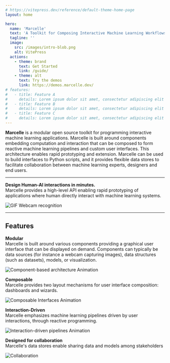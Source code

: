 ```yaml
---
# https://vitepress.dev/reference/default-theme-home-page
layout: home

hero:
  name: 'Marcelle'
  text: 'A Toolkit for Composing Interactive Machine Learning Workflows and Interfaces'
  tagline: ''
  image:
    src: /images/intro-blob.png
    alt: VitePress
  actions:
    - theme: brand
      text: Get Started
      link: /guide/
    - theme: alt
      text: Try the demos
      link: https://demos.marcelle.dev/
# features:
#   - title: Feature A
#     details: Lorem ipsum dolor sit amet, consectetur adipiscing elit
#   - title: Feature B
#     details: Lorem ipsum dolor sit amet, consectetur adipiscing elit
#   - title: Feature C
#     details: Lorem ipsum dolor sit amet, consectetur adipiscing elit
---
```


<div class="intro">

**Marcelle** is a modular open source toolkit for programming interactive machine learning applications. Marcelle is built around components embedding computation and interaction that can be composed to form reactive machine learning pipelines and custom user interfaces. This architecture enables rapid prototyping and extension. Marcelle can be used to build interfaces to Python scripts, and it provides flexible data stores to facilitate collaboration between machine learning experts, designers and end users.

</div>

---

<div class="teaser">
<span class="teaser-title">
<strong>Design Human-AI interactions in minutes.</strong><br>
Marcelle provides a high-level API enabling rapid prototyping of applications where human directly interact with machine learning systems.
</span>
<!-- <span class="teaser-desc"></span> -->

![GIF Webcam recognition](./images/sketch-gif.gif)

</div>

---

<h2 class="centered">Features</h2>

<div class="teaser">
<span class="teaser-title">
<strong>Modular</strong><br>
Marcelle is built around various components providing a graphical user interface that can be displayed on demand.
Components can typically be data sources (for instance a webcam capturing images), data structures (such as datasets), models, or visualization.
</span>

![Component-based architecture Animation](./guide/images/principle-01.gif)

</div>

<div class="teaser reversed top">
<span class="teaser-title">
<strong>Composable</strong><br>
Marcelle provides two layout mechanisms for user interface composition: dashboards and wizards.
</span>

![Composable Interfaces Animation](./guide/images/principle-02.png)

</div>

<div class="teaser top">
<span class="teaser-title">
<strong>Interaction-Driven</strong><br>
Marcelle emphasizes machine learning pipelines driven by user interactions, through reactive programming.
</span>

![Interaction-driven pipelines Animation](./guide/images/principle-03.gif)

</div>

<div class="teaser reversed top">
<span class="teaser-title">
<strong>Designed for collaboration</strong><br>
Marcelle's data stores enable sharing data and models among stakeholders
</span>

![Collaboration](./images/teaser-pres.jpg)

</div>
